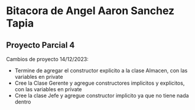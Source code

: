 # Bitacora de Angel Aaron Sanchez Tapia

## Proyecto Parcial 4

Cambios de proyecto 14/12/2023:
- Termine de agregar el constructor explicito a la clase Almacen, con las variables en private
- Cree la Clase Gerente y agregue constructores implicitos y explicitos, con las variables en private
- Cree la clase Jefe y agregue constructor implicito ya que no tiene nada dentro